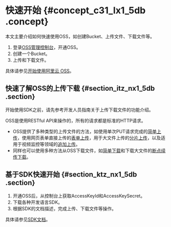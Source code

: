 # 快速开始 {#concept_c31_lx1_5db .concept}

本文主要介绍如何快速使用OSS，如创建Bucket、上传文件、下载文件等。

1.  登录[OSS管理控制台](https://oss.console.aliyun.com/)，开通OSS。
2.  创建一个Bucket。
3.  上传和下载文件。

具体请参见[开始使用阿里云 OSS](../../../../../cn.zh-CN/快速入门/开始使用阿里云OSS.md#)。

## 快速了解OSS的上传下载 {#section_itz_nx1_5db .section}

开始使用SDK之前，请先参考开发人员指南关于上传下载文件的功能介绍。

OSS是使用RESTful API来操作的，所有的请求都是标准的HTTP请求。

-   OSS提供了多种类型的上传文件的方法，如使用单次PUT请求完成的[简单上传](cn.zh-CN/开发指南/上传文件（Object）/简单上传.md#)，使用网页表单直接上传的[表单上传](cn.zh-CN/开发指南/上传文件（Object）/表单上传.md#)，用于大文件上传的[分片上传](cn.zh-CN/开发指南/上传文件（Object）/分片上传和断点续传.md#)，以及适用于视频监控等领域的[追加上传](cn.zh-CN/开发指南/上传文件（Object）/追加上传.md#)。
-   同样也可以使用多种方法从OSS下载文件，如[简单下载](cn.zh-CN/开发指南/下载文件/简单下载.md#)和下载大文件的[断点续传下载](cn.zh-CN/开发指南/下载文件/断点续传下载.md#)。

## 基于SDK快速开始 {#section_ktz_nx1_5db .section}

1.  开通OSS后，从控制台上获取AccessKeyId和AccessKeySecret。
2.  下载各种开发语言SDK。
3.  根据SDK的文档描述，完成上传、下载文件等操作。

具体请参见[SDK文档](https://help.aliyun.com/document_detail/52834.html)。


